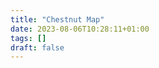 ```yaml
---
title: "Chestnut Map"
date: 2023-08-06T10:28:11+01:00
tags: []
draft: false
---
```


<link rel="stylesheet" href="https://unpkg.com/leaflet@1.9.3/dist/leaflet.css"
     integrity="sha256-kLaT2GOSpHechhsozzB+flnD+zUyjE2LlfWPgU04xyI="
     crossorigin=""/>


<script src="https://unpkg.com/leaflet@1.9.3/dist/leaflet.js"
     integrity="sha256-WBkoXOwTeyKclOHuWtc+i2uENFpDZ9YPdf5Hf+D7ewM="
     crossorigin=""></script>

<div id="map"></div>
<style> #map { height: 800px; }</style>



<script>
    var marker; // Declare marker globally
    var map;    // Declare map globally

    function readFile(file) {
        var f = new XMLHttpRequest();
        f.open("GET", file, false);
        f.onreadystatechange = function() {
            if (f.readyState === 4 && f.status == 200) {
                var res = f.responseText;
                valueCallBack(res);
            }
        };
        f.send(null);
    }

    readFile('/docs/chestnut_data.txt');

    function updateMarker() {
        // Get current location
        if (navigator.geolocation) {
            navigator.geolocation.getCurrentPosition(function(position) {
                var pos = {
                    lat: position.coords.latitude,
                    lng: position.coords.longitude
                };

                // Update marker position
                marker.setLatLng(pos);
                map.setView(pos);
            }, function() {
                // Handle errors, e.g., user denied location access
                console.error('Error: The Geolocation service failed.');
            });
        } else {
            // Browser doesn't support Geolocation
            console.error('Error: Your browser doesn\'t support geolocation.');
        }
    }

    function valueCallBack(res) {
        map = L.map('map').setView([51.71851, -1.25758], 15);

        L.tileLayer('https://tile.openstreetmap.org/{z}/{x}/{y}.png', {
            maxZoom: 22,
            attribution: '&copy; <a href="http://www.openstreetmap.org/copyright">OpenStreetMap</a>'
        }).addTo(map);

        res = res.split("\n");

        for (let i = 1; i < res.length - 1; i++) {
            var chestnut = res[i].split(',');
            marker = L.marker([chestnut[1], chestnut[2]]).addTo(map);
        }
        L.control.scale().addTo(map);

        // Get current location
        if (navigator.geolocation) {
            navigator.geolocation.getCurrentPosition(function(position) {
                var pos = {
                    lat: position.coords.latitude,
                    lng: position.coords.longitude
                };

                var redIcon = L.icon({
                    iconUrl: 'https://raw.githubusercontent.com/pointhi/leaflet-color-markers/master/img/marker-icon-2x-red.png',
                    iconSize: [25, 41],
                    iconAnchor: [12, 41],
                    popupAnchor: [1, -34],
                    shadowSize: [41, 41],
                    shadowUrl: 'https://cdnjs.cloudflare.com/ajax/libs/leaflet/1.7.1/images/marker-shadow.png'
                });

                // Add a marker for the user's current position
                marker = L.marker(pos, { icon: redIcon }).addTo(map).bindPopup("You are here");

                setInterval(updateMarker, 10000);
            }, function() {
                // Handle errors, e.g., user denied location access
                alert('Error: The Geolocation service failed.');
            });
        } else {
            // Browser doesn't support Geolocation
            alert('Error: Your browser doesn\'t support geolocation.');
        }
    }
</script>



<!-- <script>


function readFile(file)
{
    var f = new XMLHttpRequest();
    f.open("GET", file, false);
    f.onreadystatechange = function()
    {
        if(f.readyState === 4 && f.status == 200) // 4 == DONE
        {
            var res= f.responseText;
            valueCallBack(res)   
        }
    }
    f.send(null);
}

readFile('/docs/chestnut_data.txt');



function updateMarker() {
    // Get current location
    if (navigator.geolocation) {
        navigator.geolocation.getCurrentPosition(function(position) {
            var pos = {
                lat: position.coords.latitude,
                lng: position.coords.longitude
            };

            // Update marker position
            marker.setLatLng(pos);
            map.setView(pos);
        }, function() {
            // Handle errors, e.g., user denied location access
            console.error('Error: The Geolocation service failed.');
        });
    } else {
        // Browser doesn't support Geolocation
        console.error('Error: Your browser doesn\'t support geolocation.');
    }
}

function valueCallBack(res){


	var map = L.map('map').setView([51.71851, -1.25758], 15);

	L.tileLayer('https://tile.openstreetmap.org/{z}/{x}/{y}.png', {
		maxZoom: 22, // was 19 
		attribution: '&copy; <a href="http://www.openstreetmap.org/copyright">OpenStreetMap</a>'
	}).addTo(map);

	res = (res.split("\n"));

	for (let i = 1; i < res.length -1; i++) {
		var chestnut = res[i].split(',');


        var marker = L.marker([chestnut[1], chestnut[2]])
			.addTo(map)

	}
    L.control.scale().addTo(map);


    // Get current location
    if (navigator.geolocation) {
        navigator.geolocation.getCurrentPosition(function(position) {
            var pos = {
                lat: position.coords.latitude,
                lng: position.coords.longitude
            };


            var redIcon = L.icon({
                iconUrl: 'https://raw.githubusercontent.com/pointhi/leaflet-color-markers/master/img/marker-icon-2x-red.png',
                iconSize: [25, 41],
                iconAnchor: [12, 41],
                popupAnchor: [1, -34],
                shadowSize: [41, 41],
                shadowUrl: 'https://cdnjs.cloudflare.com/ajax/libs/leaflet/1.7.1/images/marker-shadow.png'
            });

            // Add a marker for the user's current position
            var marker = L.marker(pos, { icon: redIcon })
                .addTo(map)
                .bindPopup("You are here");
            
            setInterval(updateMarker, 10000);

            // map.setView(pos);
        }, function() {
            // Handle errors, e.g., user denied location access
            alert('Error: The Geolocation service failed.');
        });
    } else {
        // Browser doesn't support Geolocation
        alert('Error: Your browser doesn\'t support geolocation.');
    }
    

}


</script> -->




